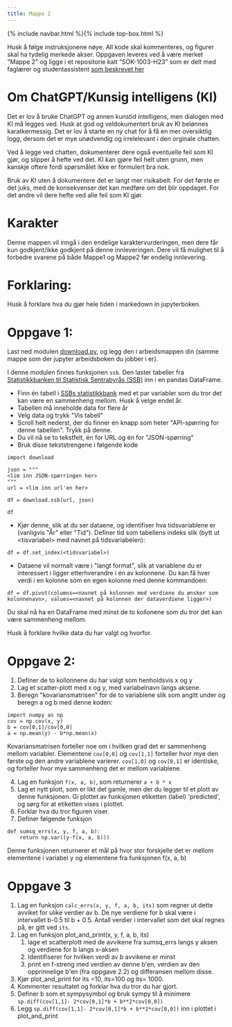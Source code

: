 ```yaml
---
title: Mappe 2
---
```

{% include navbar.html %}{% include top-box.html %}

Husk å følge instruksjonene nøye. All kode skal kommenteres, og figurer skal ha tydelig merkede akser. Oppgaven leveres ved å være merket "Mappe 2" og ligge i et repositorie 
kalt “SOK-1003-H23” som er delt med faglærer og studentassistent [som beskrevet her](https://uit-sok-1003-h23.github.io/semesteroppgave.html)


# Om ChatGPT/Kunsig intelligens (KI)
Det er lov å bruke ChatGPT og annen kunstid intelligens, men dialogen med KI må legges ved. Husk at god og veldokumentert bruk av KI belønnes karatkermessig. Det er lov å starte en ny chat
for å få en mer oversiktlig logg, dersom det er mye unødvendig og irrelelevant i den orginale chatten. 

Ved å legge ved chatten, dokumenterer dere også eventuelle feil som KI gjør, og slipper å hefte ved det. KI kan gjøre feil helt uten grunn, men kanskje oftere fordi spørsmålet ikke er formulert bra nok. 

Bruk av KI uten å dokumentere det er langt mer risikabelt. For det første er det 
juks, med de konsekvenser det kan medføre om det blir oppdaget. For det andre vil dere hefte ved alle feil som KI gjør. 

# Karakter
Denne mappen vil inngå i den endelige karaktervurderingen, men dere får kun godkjent/ikke godkjent på denne innleveringen. Dere vil få mulighet til å forbedre svarene 
på både Mappe1 og Mappe2 før endelig innlevering. 


# Forklaring:
Husk å forklare hva du gjør hele tiden i markedown in jupyterboken. 

# Oppgave 1:

Last ned modulen [download.py](https://uit-sok-1003-h23.github.io/mappe/download.py), og legg den i arbeidsmappen din (samme mappe som der jupyter arbeidsboken du jobber i er). 

I denne modulen finnes funksjonen `ssb`. Den laster tabeller fra [Statistikkbanken til Statistisk Sentrabyrås (SSB)](https://www.ssb.no/statbank) inn i en pandas DataFrame. 

* Finn én tabell i [SSBs statistikkbank](https://www.ssb.no/statbank) med et par variabler som du tror det kan være en sammenheng mellom. Husk å velge endel år. 
* Tabellen må inneholde data for flere år
* Velg data og trykk "Vis tabell"
* Scroll helt nederst, der du finner en knapp som heter "API-spørring for denne tabellen". Trykk på denne. 
* Du vil nå se to tekstfelt, én for URL og én for "JSON-spørring"
* Bruk disse tekststrengene i følgende kode

```
import download

json = """
<lim inn JSON-spørringen her>
"""
url = <lim inn url'en her>

df = download.ssb(url, json)

df
```
* Kjør denne, slik at du ser dataene, og identifiser hva tidsvariablene er (vanligvis "År" eller "Tid"). Definer tid som tabellens indeks slik (bytt ut \<tisvariabel\> med navnet på tidsvariabelen):
```
df = df.set_index(<tidsvariabel>)
```

* Dataene vil normalt være i "langt format", slik at variablene du er interessert i ligger etterhverandre i én av kolonnene. Du kan få hver verdi i en kolonne som en egen kolonne med denne kommandoen:
```
df = df.pivot(columns=<navnet på kolonnen med verdiene du ønsker som kolonnenavn>, values=<navnet på kolonnen der dataverdiene ligger>)
```

Du skal nå ha en DataFrame med minst de to kollonene som du tror det kan være sammenheng mellom.

Husk å forklare hvilke data du har valgt og hvorfor. 

# Oppgave 2:

1. Definer de to kollonnene du har valgt som henholdsvis x og y
2. Lag et scatter-plott med x og y, med variabelnavn langs aksene. 
3. Beregn "kovariansmatrisen" for de to variablene slik som angitt under og beregn a og b med denne koden:
```
import numpy as np
cov = np.cov(x, y)
b = cov[0,1]/cov[0,0]
a = np.mean(y) - b*np.mean(x)
```
Kovariansmatrisen forteller noe om i hvilken grad det er sammenheng mellom variabler. Elementene  `cov[0,0]` og `cov[1,1]` forteller hvor mye den første og den andre variablene varierer.  `cov[1,0]` og `cov[0,1]` er identiske, og forteller hvor mye sammenheng det er mellom variablene. 

4. Lag en funksjon `f(x, a, b)`, som returnerer `a + b * x`
5. Lag et nytt plott, som er likt det gamle, men der du legger til et plott av denne funksjonen. Gi plottet av funksjonen etiketten (label) 'predicted',  og sørg for at etiketten vises i plottet.
6. Forklar hva du tror figuren viser.
7. Definer følgende funksjon

```
def sumsq_errs(x, y, f, a, b):
    return np.var((y-f(x, a, b)))
```
Denne funksjonen returnerer et mål på hvor stor forskjelle det er mellom elementene i variabel y og elementene fra funksjonen f(x, a, b)

# Oppgave 3

1. Lag en funksjon `calc_errs(x, y, f, a, b, its)` som regner ut dette avviket for ulike verdier av b. De nye verdiene for b skal være i intervallet b-0.5 til b + 0.5. Antall verdier i intervallet som det skal regnes på, er gitt ved `its`. 
2. Lag en funksjon plot_and_print(x, y, f, a, b, its)
    1. lage et scatterplott med de avvikene fra sumsq_errs langs y aksen og verdiene for b langs x-aksen
    2. Identifiserer for hvilken verdi av b avvikene er minst
    3. print en f-streng med verdien av denne b'en, verdien av den opprinnelige b'en (fra oppgave 2.2) og differansen mellom disse. 
3. Kjør plot_and_print for its =10, its=100 og its= 1000. 
4. Kommenter resultatet og forklar hva du tror du har gjort. 
5. Definer b som et sympysymbol og bruk sympy til å minimere `sp.diff(cov[1,1]- 2*cov[0,1]*b + b**2*cov[0,0])`
6. Legg `sp.diff(cov[1,1]- 2*cov[0,1]*b + b**2*cov[0,0])` inn i plottet i plot_and_print








